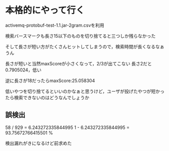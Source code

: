 # 本格的にやって行く

activemq-protobuf-test-1.1.jar-2gram.csvを利用

検索バースマークも長さ15以下のものを切り捨てると三つしか残らなかった

そして長さが短い方がたくさんヒットしてしまうので，検索時間が長くなるなぁうん

長さが短いと当然maxScoreが小さくなって，2/3が出てこない
長さ2だと0.7905024，低い

逆に長さが18だったらmaxScore:25.058304

低いやつを切り捨てるといいのかなぁと思うけど，ユーザが投げたやつが短かったら検索できないのはどうなんでしょうか

## 誤検出
58 / 929 = 6.243272335844995
1 - 6.243272335844995 = 93.75672766415501 %

検出漏れがきになるけど前求めた
